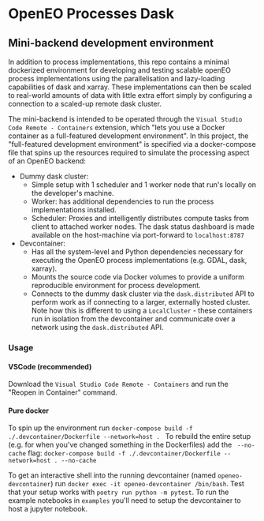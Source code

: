# OpenEO Processes Dask

## Mini-backend development environment
In addition to process implementations, this repo contains a minimal dockerized environment for developing and testing scalable openEO process implementations using the parallelisation and lazy-loading capabilities of dask and xarray. These implementations can then be scaled to real-world amounts of data with little extra effort simply by configuring a connection to a scaled-up remote dask cluster.  

The mini-backend is intended to be operated through the `Visual Studio Code Remote - Containers` extension, which "lets you use a Docker container as a full-featured development environment".
In this project, the "full-featured development environment" is specified via a docker-compose file that spins up the resources required to simulate the processing aspect of an OpenEO backend:
 
- Dummy dask cluster: 
    - Simple setup with 1 scheduler and 1 worker node that run's locally on the developer's machine.
    - Worker: has additional dependencies to run the process implementations installed.
    - Scheduler: Proxies and intelligently distributes compute tasks from client to attached worker nodes. The dask status dashboard is made available on the host-machine via port-forward to `localhost:8787`
- Devcontainer: 
    - Has all the system-level and Python dependencies necessary for executing the OpenEO process implementations (e.g. GDAL, dask, xarray).
    - Mounts the source code via Docker volumes to provide a uniform reproducible environment for process development.
    - Connects to the dummy dask cluster via the `dask.distributed` API to perform work as if connecting to a larger, externally hosted cluster. Note how this is different to using a `LocalCluster` - these containers run in isolation from the devcontainer and communicate over a network using the `dask.distributed` API.

### Usage
#### VSCode (recommended)
Download the `Visual Studio Code Remote - Containers` and run the "Reopen in Container" command.

#### Pure docker
To spin up the environment run `docker-compose build -f ./.devcontainer/Dockerfile --network=host . `
To rebuild the entire setup (e.g. for when you've changed something in the Dockerfiles) add the ` --no-cache` flag: `docker-compose build -f ./.devcontainer/Dockerfile --network=host . --no-cache`

To get an interactive shell into the running devcontainer (named `openeo-devcontainer`) run `docker exec -it openeo-devcontainer /bin/bash`.
Test that your setup works with `poetry run python -m pytest`. 
To run the example notebooks in `examples` you'll need to setup the devcontainer to host a jupyter notebook. 
